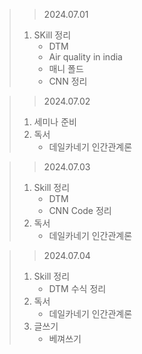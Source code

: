 > > 2024.07.01
> 1. SKill 정리
>    - DTM
>    - Air quality in india
>    - 매니 폴드
>    - CNN 정리

> > 2024.07.02
> 1. 세미나 준비
> 2. 독서
>    - 데일카네기 인간관계론

> > 2024.07.03
> 1. Skill 정리
>    - DTM
>    - CNN Code 정리
> 2. 독서
>    - 데일카네기 인간관계론

> > 2024.07.04
> 1. Skill 정리
>    - DTM 수식 정리
> 2. 독서
>    - 데일카네기 인간관계론
> 3. 글쓰기
>    - 베껴쓰기
